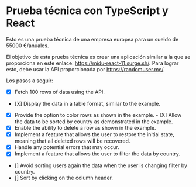 # Prueba técnica con TypeScript y React

Esto es una prueba técnica de una empresa europea para un sueldo de 55000 €/anuales.

El objetivo de esta prueba técnica es crear una aplicación similar a la que se proporciona en este enlace: https://midu-react-11.surge.sh/. Para lograr esto, debe usar la API proporcionada por https://randomuser.me/.

Los pasos a seguir:

- [X] Fetch 100 rows of data using the API.
- [X] Display the data in a table format, similar to the example.
- [X] Provide the option to color rows as shown in the example.
- [X] Allow the data to be sorted by country as demonstrated in the example.
- [X] Enable the ability to delete a row as shown in the example.
- [X] Implement a feature that allows the user to restore the initial state, meaning that all deleted rows will be recovered.
- [X] Handle any potential errors that may occur.
- [X] Implement a feature that allows the user to filter the data by country.
- [] Avoid sorting users again the data when the user is changing filter by country.
- [] Sort by clicking on the column header.
